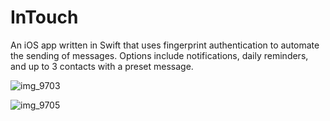 # InTouch
An iOS app written in Swift that uses fingerprint authentication to automate the sending of messages. Options include notifications, daily reminders, and up to 3 contacts with a preset message.


![img_9703](https://user-images.githubusercontent.com/23727170/26909479-28495efe-4bcf-11e7-92f9-6d1850dc850b.PNG)



![img_9705](https://user-images.githubusercontent.com/23727170/26909481-2a2a7c6c-4bcf-11e7-9520-9d87400c45d1.PNG)

